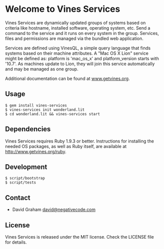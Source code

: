 # Welcome to Vines Services

Vines Services are dynamically updated groups of systems based on criteria like
hostname, installed software, operating system, etc. Send a command to the
service and it runs on every system in the group. Services, files and permissions
are managed via the bundled web application.

Services are defined using VinesQL, a simple query language that finds systems
based on their machine attributes. A "Mac OS X Lion" service might be
defined as: platform is 'mac_os_x' and platform_version starts with '10.7'.
As machines update to Lion, they will join this service automatically and may
be managed as one group.

Additional documentation can be found at www.getvines.org.

## Usage

```
$ gem install vines-services
$ vines-services init wonderland.lit
$ cd wonderland.lit && vines-services start
```

## Dependencies

Vines Services requires Ruby 1.9.3 or better. Instructions for installing the
needed OS packages, as well as Ruby itself, are available at
http://www.getvines.org/ruby.

## Development

```
$ script/bootstrap
$ script/tests
```

## Contact

* David Graham <david@negativecode.com>

## License

Vines Services is released under the MIT license. Check the LICENSE file for details.
